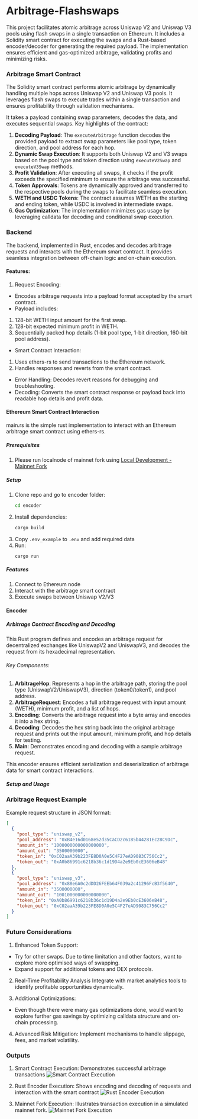 # Arbitrage-Flashswaps

This project facilitates atomic arbitrage across Uniswap V2 and Uniswap V3 pools using flash swaps in a single transaction on Ethereum. It includes a Solidity smart contract for executing the swaps and a Rust-based encoder/decoder for generating the required payload. The implementation ensures efficient and gas-optimized arbitrage, validating profits and minimizing risks.

### Arbitrage Smart Contract

The Solidity smart contract performs atomic arbitrage by dynamically handling multiple hops across Uniswap V2 and Uniswap V3 pools. It leverages flash swaps to execute trades within a single transaction and ensures profitability through validation mechanisms. 

It takes a payload containing swap parameters, decodes the data, and executes sequential swaps. Key highlights of the contract:

1. **Decoding Payload**: The `executeArbitrage` function decodes the provided payload to extract swap parameters like pool type, token direction, and pool address for each hop.
2. **Dynamic Swap Execution**: It supports both Uniswap V2 and V3 swaps based on the pool type and token direction using `executeV2Swap` and `executeV3Swap` methods.
3. **Profit Validation**: After executing all swaps, it checks if the profit exceeds the specified minimum to ensure the arbitrage was successful.
4. **Token Approvals**: Tokens are dynamically approved and transferred to the respective pools during the swaps to facilitate seamless execution.
5. **WETH and USDC Tokens**: The contract assumes WETH as the starting and ending token, while USDC is involved in intermediate swaps.
6. **Gas Optimization**: The implementation minimizes gas usage by leveraging calldata for decoding and conditional swap execution.

### Backend

The backend, implemented in Rust, encodes and decodes arbitrage requests and interacts with the Ethereum smart contract. It provides seamless integration between off-chain logic and on-chain execution.

#### Features:
1. Request Encoding:
- Encodes arbitrage requests into a payload format accepted by the smart contract.
- Payload includes: 
1. 128-bit WETH input amount for the first swap.
2. 128-bit expected minimum profit in WETH.
3. Sequentially packed hop details (1-bit pool type, 1-bit direction, 160-bit pool address).
- Smart Contract Interaction:
1. Uses ethers-rs to send transactions to the Ethereum network.
2. Handles responses and reverts from the smart contract.
- Error Handling: Decodes revert reasons for debugging and troubleshooting.
- Decoding: Converts the smart contract response or payload back into readable hop details and profit data.

#### Ethereum Smart Contract Interaction
main.rs is the simple rust implementation to interact with an Ethereum arbitrage smart contract using ethers-rs.

##### Prerequisites
1. Please run localnode of mainnet fork using
[Local Development - Mainnet Fork](https://docs.uniswap.org/sdk/v3/guides/local-development)

##### Setup
1. Clone repo and go to encoder folder:
   ```bash
   cd encoder
   ```
2. Install dependencies:
   ```bash
   cargo build
   ```
3. Copy `.env_example` to `.env` and add required data
4. Run:
   ```bash
   cargo run
   ```

##### Features
1. Connect to Ethereum node
2. Interact with the arbitrage smart contract
3. Execute swaps between Uniswap V2/V3

#### Encoder
##### Arbitrage Contract Encoding and Decoding

This Rust program defines and encodes an arbitrage request for decentralized exchanges like UniswapV2 and UniswapV3, and decodes the request from its hexadecimal representation.

###### Key Components:
1. **ArbitrageHop**: Represents a hop in the arbitrage path, storing the pool type (UniswapV2/UniswapV3), direction (token0/token1), and pool address.
2. **ArbitrageRequest**: Encodes a full arbitrage request with input amount (WETH), minimum profit, and a list of hops.
3. **Encoding**: Converts the arbitrage request into a byte array and encodes it into a hex string.
4. **Decoding**: Decodes the hex string back into the original arbitrage request and prints out the input amount, minimum profit, and hop details for testing.
5. **Main**: Demonstrates encoding and decoding with a sample arbitrage request.

This encoder ensures efficient serialization and deserialization of arbitrage data for smart contract interactions.

##### Setup and Usage



### Arbitrage Request Example
Example request structure in JSON format:
```json
[
  {
    "pool_type": "uniswap_v2",
    "pool_address": "0xB4e16d0168e52d35CaCD2c6185b44281Ec28C9Dc",
    "amount_in": "1000000000000000000",
    "amount_out": "3500000000",
    "token_in": "0xC02aaA39b223FE8D0A0e5C4F27eAD9083C756Cc2",
    "token_out": "0xA0b86991c6218b36c1d19D4a2e9Eb0cE3606eB48"
  },
  {
    "pool_type": "uniswap_v3",
    "pool_address": "0x88e6A0c2dDD26FEEb64F039a2c41296FcB3f5640",
    "amount_in": "3500000000",
    "amount_out": "1001000000000000000",
    "token_in": "0xA0b86991c6218b36c1d19D4a2e9Eb0cE3606eB48",
    "token_out": "0xC02aaA39b223FE8D0A0e5C4F27eAD9083C756Cc2"
  }
]
```

### Future Considerations
1. Enhanced Token Support:
- Try for other swaps. Due to time limitation and other factors, want to explore more optimised ways of swapping.
- Expand support for additional tokens and DEX protocols.

2. Real-Time Profitability Analysis
Integrate with market analytics tools to identify profitable opportunities dynamically.

3. Additional Optimizations:
- Even though there were many gas optimizations done, would want to explore further gas savings by optimizing calldata structure and on-chain processing.

4. Advanced Risk Mitigation: Implement mechanisms to handle slippage, fees, and market volatility.

### Outputs
1. Smart Contract Execution: Demonstrates successful arbitrage transactions
![Smart Contract Execution](./smart_contract_execution.png)

2. Rust Encoder Execution: Shows encoding and decoding of requests and interaction with the smart contract
![Rust Encoder Execution](./rust_encoder_&_solidity_SC_invocation.png)

3. Mainnet Fork Execution: Illustrates transaction execution in a simulated mainnet fork.
![Mainnet Fork Execution](./Mainnet_fork_txns.png)

